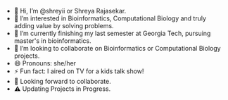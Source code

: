 - 👋 Hi, I’m @shreyii or Shreya Rajasekar. 
- 👀 I’m interested in Bioinformatics, Computational Biology and truly adding value by solving problems. 
- 🌱 I’m currently finishing my last semester at Georgia Tech, pursuing master's in bioinformatics. 
- 💞️ I’m looking to collaborate on Bioinformatics or Computational Biology projects.
- 😄 Pronouns: she/her
- ⚡ Fun fact: I aired on TV for a kids talk show!
- 🤝 Looking forward to collaborate. 
- ⚠️ Updating Projects in Progress. 

<!---
shreyii/shreyii is a ✨ special ✨ repository because its `README.md` (this file) appears on your GitHub profile.
You can click the Preview link to take a look at your changes.
--->
